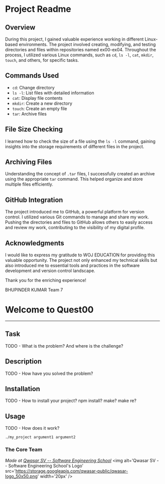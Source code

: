 # Project Readme

## Overview

During this project, I gained valuable experience working in different Linux-based environments. The project involved creating, modifying, and testing directories and files within repositories named ex00-ex04. Throughout the process, I utilized various Linux commands, such as `cd`, `ls -l`, `cat`, `mkdir`, `touch`, and others, for specific tasks.

## Commands Used

- `cd`: Change directory
- `ls -l`: List files with detailed information
- `cat`: Display file contents
- `mkdir`: Create a new directory
- `touch`: Create an empty file
- `tar`: Archive files

## File Size Checking

I learned how to check the size of a file using the `ls -l` command, gaining insights into the storage requirements of different files in the project.

## Archiving Files

Understanding the concept of `.tar` files, I successfully created an archive using the appropriate `tar` command. This helped organize and store multiple files efficiently.

## GitHub Integration

The project introduced me to GitHub, a powerful platform for version control. I utilized various Git commands to manage and share my work. Pushing the directories and files to GitHub allows others to easily access and review my work, contributing to the visibility of my digital profile.

## Acknowledgments

I would like to express my gratitude to WOJ EDUCATION for providing this valuable opportunity. The project not only enhanced my technical skills but also introduced me to essential tools and practices in the software development and version control landscape.

Thank you for the enriching experience!

BHUPINDER KUMAR
Team 7





# Welcome to Quest00
***

## Task
TODO - What is the problem? And where is the challenge?

## Description
TODO - How have you solved the problem?

## Installation
TODO - How to install your project? npm install? make? make re?

## Usage
TODO - How does it work?
```
./my_project argument1 argument2
```

### The Core Team


<span><i>Made at <a href='https://qwasar.io'>Qwasar SV -- Software Engineering School</a></i></span>
<span><img alt='Qwasar SV -- Software Engineering School's Logo' src='https://storage.googleapis.com/qwasar-public/qwasar-logo_50x50.png' width='20px' /></span>
